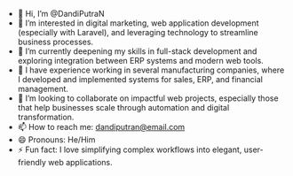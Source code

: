 - 👋 Hi, I’m @DandiPutraN  
- 👀 I’m interested in digital marketing, web application development (especially with Laravel), and leveraging technology to streamline business processes.  
- 🌱 I’m currently deepening my skills in full-stack development and exploring integration between ERP systems and modern web tools.  
- 💼 I have experience working in several manufacturing companies, where I developed and implemented systems for sales, ERP, and financial management.  
- 💞️ I’m looking to collaborate on impactful web projects, especially those that help businesses scale through automation and digital transformation.  
- 📫 How to reach me: dandiputran@email.com  
- 😄 Pronouns: He/Him  
- ⚡ Fun fact: I love simplifying complex workflows into elegant, user-friendly web applications.
